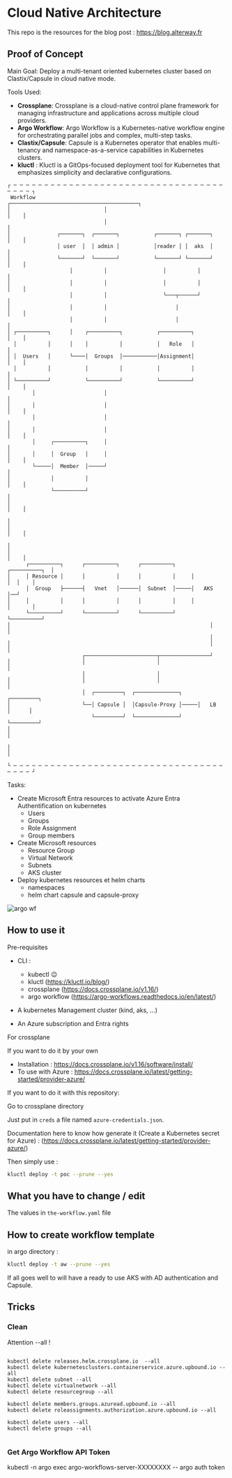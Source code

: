 # Cloud Native Architecture

This repo is the resources for the blog post : https://blog.alterway.fr

## Proof of Concept

Main Goal: Deploy a multi-tenant oriented kubernetes cluster based on Clastix/Capsule in cloud native mode.

Tools Used: 
- **Crossplane**: Crossplane is a cloud-native control plane framework for managing infrastructure and applications across multiple cloud providers.
- **Argo Workflow**: Argo Workflow is a Kubernetes-native workflow engine for orchestrating parallel jobs and complex, multi-step tasks.
- **Clastix/Capsule**: Capsule is a Kubernetes operator that enables multi-tenancy and namespace-as-a-service capabilities in Kubernetes clusters.
- **kluctl** : Kluctl is a GitOps-focused deployment tool for Kubernetes that emphasizes simplicity and declarative configurations.

<pre><code>┌ ─ ─ ─ ─ ─ ─ ─ ─ ─ ─ ─ ─ ─ ─ ─ ─ ─ ─ ─ ─ ─ ─ ─ ─ ─ ─ ─ ─ ─ ─ ─ ─ ─ ─ ─ ─ ─ ─ ┐
 Workflow                      ┌─────────────────────────────────────────┐     
│                              │                                         │    │
                               │                                         │     
│               ┌───────┐  ┌───────┐           ┌───────┐ ┌───────┐       │    │
                │ user  │  │ admin │           │reader │ │  aks  │       │     
│               └───────┘  └───────┘           └───────┘ └───────┘       │    │
                    │          │                  │          │           │     
│                   │          │                  │          │           │    │
                    │          │                  └───┬──────┘           │     
│                   │          │                      │                  │    │
                    │          │                      │                  │     
│ ┌──────────┐      │    ┌──────────┐           ┌──────────┐             │    │
  │          │      │    │          │           │   Role   │             │     
│ │  Users   │      └────│  Groups  │───────────│Assignment│             │    │
  │          │           │          │           │          │             │     
│ └──────────┘           └──────────┘           └──────────┘             │    │
        │                      │                                         │     
│       │                      │                                         │    │
        │                      │                                         │     
│       │                      │                                         │    │
        │     ┌──────────┐     │                                         │     
│       │     │  Group   │     │                                         │    │
        └─────│  Member  │─────┘                                         │     
│             │          │                                               │    │
              └──────────┘                                               │     
│                                                                        │    │
                                                                         │     
│                                                                        │    │
                                                                         │     
│                                                                        │    │
      ┌──────────┐      ┌──────────┐      ┌──────────┐     ┌──────────┐  │     
│     │ Resource │      │          │      │          │     │          │  │    │
      │  Group   ├──────┤   Vnet   │──────│  Subnet  │─────│   AKS    │──┘     
│     │          │      │          │      │          │     │          │       │
      └──────────┘      └──────────┘      └──────────┘     └──────────┘        
│                                                                │            │
                                                                 │             
│                                                                │            │
                        ┌───────────────────────┬────────────────┘             
│                       │                       │                             │
                        │                       │                              
│                       │                       │                             │
                        │  ┌─────────┐  ┌──────────────┐     ┌─────────┐       
│                       └──│ Capsule │  │Capsule-Proxy │─────│   LB    │      │
                           └─────────┘  └──────────────┘     └─────────┘       
│                                                                             │
                                                                               
│                                                                             │
                                                                               
└ ─ ─ ─ ─ ─ ─ ─ ─ ─ ─ ─ ─ ─ ─ ─ ─ ─ ─ ─ ─ ─ ─ ─ ─ ─ ─ ─ ─ ─ ─ ─ ─ ─ ─ ─ ─ ─ ─ ┘</code></pre>

Tasks: 

- Create Microsoft Entra resources to activate Azure Entra Authentification on kubernetes
  - Users
  - Groups
  - Role Assignment
  - Group members
- Create Microsoft resources
  - Resource Group
  - Virtual Network
  - Subnets
  - AKS cluster 
- Deploy kubernetes resources et helm charts
  - namespaces
  - helm chart capsule and capsule-proxy

![argo wf](media/wf.png)


## How to use it 


Pre-requisites

- CLI :
  - kubectl 😉
  - kluctl (https://kluctl.io/blog/)
  - crossplane (https://docs.crossplane.io/v1.16/)
  - argo workflow (https://argo-workflows.readthedocs.io/en/latest/)
  
- A kubernetes Management cluster (kind, aks, ...)
- An Azure subscription and Entra rights

For crossplane 

If you want to do it by your own

- Installation : https://docs.crossplane.io/v1.16/software/install/
- To use with Azure : https://docs.crossplane.io/latest/getting-started/provider-azure/


If you want to do it with this repository: 

Go to crossplane directory

Just put in `creds` a file named `azure-credentials.json`.

Documentation here to know how generate it (Create a Kubernetes secret for Azure) : (https://docs.crossplane.io/latest/getting-started/provider-azure/)

Then simply use :

```bash
kluctl deploy -t poc --prune --yes
```

## What you have to change / edit

The values in `the-workflow.yaml` file 


## How to create workflow template

in argo directory : 

```bash
kluctl deploy -t aw --prune --yes
```


If all goes well to will have a ready to use AKS with AD authentication and Capsule.


## Tricks

### Clean

Attention --all !

```

kubectl delete releases.helm.crossplane.io  --all
kubectl delete kubernetesclusters.containerservice.azure.upbound.io --all
kubectl delete subnet --all
kubectl delete virtualnetwork --all
kubectl delete resourcegroup --all

kubectl delete members.groups.azuread.upbound.io --all
kubectl delete roleassignments.authorization.azure.upbound.io --all

kubectl delete users --all
kubectl delete groups --all


```

### Get Argo Workflow API Token

kubectl -n argo exec argo-workflows-server-XXXXXXXX -- argo auth token